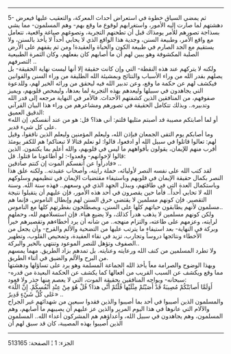 ------------------------------------------------------------------------

5- ثم يمضي السياق خطوة في استعراض أحداث المعركة، والتعقيب عليها فيعرض
دهشتهم لما صارت إليه الأمور، واستغرابهم لوقوع ما وقع بهم- وهم المسلمون-
مما يشي بسذاجة تصورهم للأمر يومذاك قبل أن تطحنهم التجربة، وتصوغهم صياغة
واقعية، تتعامل مع واقع الأمر، وطبيعة السنن، وجدية هذا الواقع الذي لا
يحابي أحداً لا يأخذ بالسنن، ولا يستقيم مع الجد الصارم في طبيعة الكون
والحياة والعقيدة! ومن ثم يقفهم على الأرض الصلبة المكشوفة وهو يبين لهم أن
ما أصابهم كان بفعلهم، وكان الثمرة الطبيعية لتصرفهم! ..  
ولكنه لا يتركهم عند هذه النقطة- التي وإن كانت حقيقة إلا أنها ليست نهاية
الحقيقة- بل يصلهم بقدر الله من وراء الأسباب والنتائج وبمشيئة الله
الطليقة من وراء السنن والقوانين فيكشف لهم عن حكمة ما وقع، وعن تدبير الله
فيه ليحقق من ورائه الخير لهم، وللدعوة التي يجاهدون في سبيلها وليعدهم
بهذه التجربة لما بعدها، وليمحص قلوبهم، ويميز صفوفهم، من المنافقين الذين
كشفتهم الأحداث. فالأمر في النهاية مرجعه إلى قدر الله وتدبيره.. وبذلك
تتكامل الحقيقة في تصورهم ومشاعرهم من وراء هذا البيان القرآني الدقيق
العميق:  
«أو لما أصابتكم مصيبة قد أصبتم مثليها قلتم: أنى هذا؟ قل: هو من عند
أنفسكم، إن الله على كل شيء قدير.  
وما أصابكم يوم التقى الجمعان فبإذن الله، وليعلم المؤمنين وليعلم الذين
نافقوا، وقيل لهم: تعالوا قاتلوا في سبيل الله أو ادفعوا، قالوا: لو نعلم
قتالا لا تبعناكم! هم للكفر يومئذ أقرب منهم للإيمان، يقولون بأفواههم ما
ليس في قلوبهم، والله أعلم بما يكتمون. الذين قالوا لإخوانهم- وقعدوا-: لو
أطاعونا ما قتلوا. قل:  
فادرأوا عن أنفسكم الموت إن كنتم صادقين» ..  
لقد كتب الله على نفسه النصر لأوليائه، حملة رايته، وأصحاب عقيدته.. ولكنه
علق هذا النصر بكمال حقيقة الإيمان في قلوبهم وباستيفاء مقتضيات الإيمان في
تنظيمهم وسلوكهم وباستكمال العدة التي في طاقتهم، وببذل الجهد الذي في
وسعهم.. فهذه سنة الله. وسنة الله لا تحابي أحداً.. فأما حين يقصرون في أحد
هذه الأمور، فإن عليهم أن يتقبلوا نتيجة التقصير. فإن كونهم مسلمين لا
يقتضي خرق السنن لهم وإبطال الناموس. فإنما هم مسلمون لأنهم يطابقون حياتهم
كلها على السنن، ويصطلحون بفطرتهم كلها مع الناموس..  
ولكن كونهم مسلمين لا يذهب هدراً كذلك، ولا يضيع هباء. فإن استسلامهم لله،
وحملهم لرايته، وعزمهم على طاعته، والتزام منهجه.. من شأنه أن يرد أخطاءهم
وتقصيرهم خيراً وبركة في النهاية- بعد استيفاء ما يترتب عليها من التضحية
والألم والقرح- وأن يجعل من الأخطاء ونتائجها دروساً وتجارب، تزيد في نقاء
العقيدة، وتمحيص القلوب، وتطهير الصفوف وتؤهل للنصر الموعود وتنتهي بالخير
والبركة..  
ولا تطرد المسلمين من كنف الله ورعايته وعنايته. بل تمدهم بزاد الطريق.
مهما يمسهم من البرح والألم والضيق في أثناء الطريق.  
وبهذا الوضوح والصرامة معاً يأخذ الله الجماعة المسلمة وهو يرد على تساؤلها
ودهشتها مما وقع ويكشف عن السبب القريب من أفعالها كما يكشف عن الحكمة
البعيدة من قدره- سبحانه- ويواجه المنافقين بحقيقة الموت، التي لا يعصم
منها حذر ولا قعود:  
«أَوَلَمَّا أَصابَتْكُمْ مُصِيبَةٌ قَدْ أَصَبْتُمْ مِثْلَيْها قُلْتُمْ أَنَّى هذا؟ قُلْ هُوَ مِنْ عِنْدِ أَنْفُسِكُمْ.
إِنَّ اللَّهَ عَلى كُلِّ شَيْءٍ قَدِيرٌ» ..  
والمسلمون الذين أصيبوا في أحد بما أصيبوا والذين فقدوا سبعين من شهدائهم
غير الجراح والآلام التي عانوها في هذا اليوم المرير والذين عز عليهم أن
يصيبهم ما أصابهم، وهم المسلمون، وهم يجاهدون في سبيل الله، وأعداؤهم هم
المشركون أعداء الله.. المسلمون الذين أصيبوا بهذه المصيبة، كان قد سبق لهم
أن

------------------------------------------------------------------------

الجزء: 1 ¦ الصفحة: 513165
